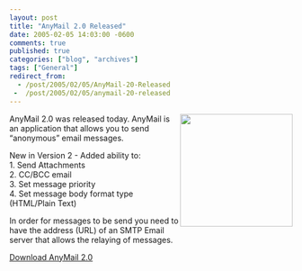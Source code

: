 ```yaml
---
layout: post
title: "AnyMail 2.0 Released"
date: 2005-02-05 14:03:00 -0600
comments: true
published: true
categories: ["blog", "archives"]
tags: ["General"]
redirect_from: 
  - /post/2005/02/05/AnyMail-20-Released
 -  /post/2005/02/05/anymail-20-released
---
```

<!-- more -->
<P><IMG src="/products/images/anymail2.jpg" width=200 align=right border=0>AnyMail 2.0 was released today. AnyMail is an application that allows you to send &#8220;anonymous&#8221; email messages.</P>
<P>New in Version 2 -&nbsp;Added ability to:<BR>1. Send Attachments<BR>2. CC/BCC email<BR>3. Set message priority<BR>4. Set message body format type (HTML/Plain Text)</P>
<P>In order for messages to be send you need to have the address (URL) of an SMTP Email server that allows the relaying of messages.</P>
<P><A href="/products/#AnyMail">Download AnyMail 2.0</A></P>
